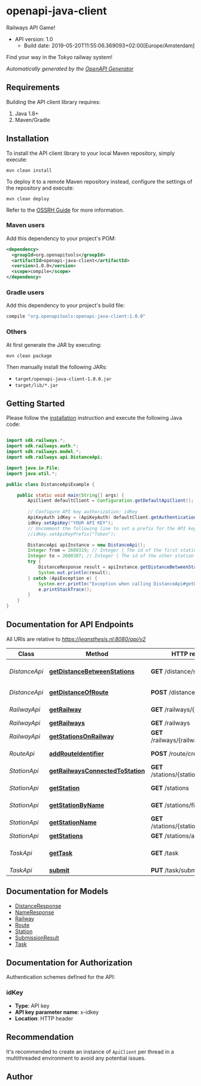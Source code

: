 # openapi-java-client

Railways API Game!
- API version: 1.0
  - Build date: 2019-05-20T11:55:06.369093+02:00[Europe/Amsterdam]

Find your way in the Tokyo railway system!


*Automatically generated by the [OpenAPI Generator](https://openapi-generator.tech)*


## Requirements

Building the API client library requires:
1. Java 1.8+
2. Maven/Gradle

## Installation

To install the API client library to your local Maven repository, simply execute:

```shell
mvn clean install
```

To deploy it to a remote Maven repository instead, configure the settings of the repository and execute:

```shell
mvn clean deploy
```

Refer to the [OSSRH Guide](http://central.sonatype.org/pages/ossrh-guide.html) for more information.

### Maven users

Add this dependency to your project's POM:

```xml
<dependency>
  <groupId>org.openapitools</groupId>
  <artifactId>openapi-java-client</artifactId>
  <version>1.0.0</version>
  <scope>compile</scope>
</dependency>
```

### Gradle users

Add this dependency to your project's build file:

```groovy
compile "org.openapitools:openapi-java-client:1.0.0"
```

### Others

At first generate the JAR by executing:

```shell
mvn clean package
```

Then manually install the following JARs:

* `target/openapi-java-client-1.0.0.jar`
* `target/lib/*.jar`

## Getting Started

Please follow the [installation](#installation) instruction and execute the following Java code:

```java

import sdk.railways.*;
import sdk.railways.auth.*;
import sdk.railways.model.*;
import sdk.railways.api.DistanceApi;

import java.io.File;
import java.util.*;

public class DistanceApiExample {

    public static void main(String[] args) {
        ApiClient defaultClient = Configuration.getDefaultApiClient();
        
        // Configure API key authorization: idKey
        ApiKeyAuth idKey = (ApiKeyAuth) defaultClient.getAuthentication("idKey");
        idKey.setApiKey("YOUR API KEY");
        // Uncomment the following line to set a prefix for the API key, e.g. "Token" (defaults to null)
        //idKey.setApiKeyPrefix("Token");

        DistanceApi apiInstance = new DistanceApi();
        Integer from = 2600319; // Integer | The id of the first station
        Integer to = 2600307; // Integer | The id of the other station
        try {
            DistanceResponse result = apiInstance.getDistanceBetweenStations(from, to);
            System.out.println(result);
        } catch (ApiException e) {
            System.err.println("Exception when calling DistanceApi#getDistanceBetweenStations");
            e.printStackTrace();
        }
    }
}

```

## Documentation for API Endpoints

All URIs are relative to *https://jeansthesis.nl:8080/api/v2*

Class | Method | HTTP request | Description
------------ | ------------- | ------------- | -------------
*DistanceApi* | [**getDistanceBetweenStations**](docs/DistanceApi.md#getDistanceBetweenStations) | **GET** /distance/stations | Distance between stations
*DistanceApi* | [**getDistanceOfRoute**](docs/DistanceApi.md#getDistanceOfRoute) | **POST** /distance/route | Distance of route
*RailwayApi* | [**getRailway**](docs/RailwayApi.md#getRailway) | **GET** /railways/{railwayId} | Railway by id
*RailwayApi* | [**getRailways**](docs/RailwayApi.md#getRailways) | **GET** /railways | All railways
*RailwayApi* | [**getStationsOnRailway**](docs/RailwayApi.md#getStationsOnRailway) | **GET** /railways/{railwayId}/stations | All stations on railway
*RouteApi* | [**addRouteIdentifier**](docs/RouteApi.md#addRouteIdentifier) | **POST** /route/create | Route identifier
*StationApi* | [**getRailwaysConnectedToStation**](docs/StationApi.md#getRailwaysConnectedToStation) | **GET** /stations/{stationId}/railways | All railways on station
*StationApi* | [**getStation**](docs/StationApi.md#getStation) | **GET** /stations | Station by id
*StationApi* | [**getStationByName**](docs/StationApi.md#getStationByName) | **GET** /stations/findbyname | Station by name
*StationApi* | [**getStationName**](docs/StationApi.md#getStationName) | **GET** /stations/{stationId}/name | Name of station
*StationApi* | [**getStations**](docs/StationApi.md#getStations) | **GET** /stations/all | All stations
*TaskApi* | [**getTask**](docs/TaskApi.md#getTask) | **GET** /task | Origin and destination station
*TaskApi* | [**submit**](docs/TaskApi.md#submit) | **PUT** /task/submit | Submit


## Documentation for Models

 - [DistanceResponse](docs/DistanceResponse.md)
 - [NameResponse](docs/NameResponse.md)
 - [Railway](docs/Railway.md)
 - [Route](docs/Route.md)
 - [Station](docs/Station.md)
 - [SubmissionResult](docs/SubmissionResult.md)
 - [Task](docs/Task.md)


## Documentation for Authorization

Authentication schemes defined for the API:
### idKey

- **Type**: API key
- **API key parameter name**: x-idkey
- **Location**: HTTP header


## Recommendation

It's recommended to create an instance of `ApiClient` per thread in a multithreaded environment to avoid any potential issues.

## Author



